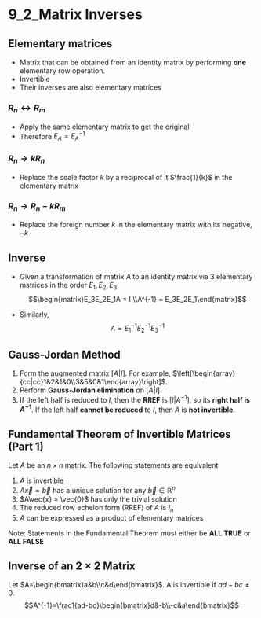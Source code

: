 # 9_2_Matrix Inverses

## Elementary matrices

- Matrix that can be obtained from an identity matrix by performing **one** elementary row operation.
- Invertible
- Their inverses are also elementary matrices

### $R_n \leftrightarrow R_m$

- Apply the same elementary matrix to get the original
- Therefore $E_A = E^{-1}_A$

### $R_n \rightarrow kR_n$

- Replace the scale factor $k$ by a reciprocal of it $\frac{1}{k}$ in the elementary matrix

### $R_n \rightarrow R_n - kR_m$

- Replace the foreign number $k$ in the elementary matrix with its negative, $-k$

## Inverse

- Given a transformation of matrix $A$ to an identity matrix via 3 elementary matrices in the order $E_1, E_2, E_3$
$$\begin{matrix}E_3E_2E_1A = I \\A^{-1} = E_3E_2E_1\end{matrix}$$

- Similarly,
$$A = E_1^{-1}E_2^{-1}E_3^{-1}$$

## Gauss-Jordan Method

1. Form the augmented matrix $[A|I]$. For example, $\left[\begin{array}{cc|cc}1&2&1&0\\3&5&0&1\end{array}\right]$.
2. Perform **Gauss-Jordan elimination** on $[A|I]$.
3. If the left half is reduced to $I$, then the **RREF** is $[I|A^{−1}]$, so its **right half is $A^{-1}$**. If the left half **cannot be reduced** to $I$, then $A$ is **not invertible**.

## Fundamental Theorem of Invertible Matrices (Part 1)

Let $A$ be an $n \times n$ matrix. The following statements are equivalent

1. $A$ is invertible
2. $A\vec{x} = \vec{b}$ has a unique solution for any $\vec{b} \in \mathbb{R}^n$
3. $A\vec{x} = \vec{0}$ has only the trivial solution
4. The reduced row echelon form (RREF) of $A$ is $I_n$
5. $A$ can be expressed as a product of elementary matrices

Note: Statements in the Fundamental Theorem must either be **ALL TRUE** or **ALL FALSE**

## Inverse of an 2 × 2 Matrix

Let $A=\begin{bmatrix}a&b\\c&d\end{bmatrix}$. A is invertible if $ad−bc \neq 0$.
$$A^{-1}=\frac1{ad-bc}\begin{bmatrix}d&-b\\-c&a\end{bmatrix}$$
